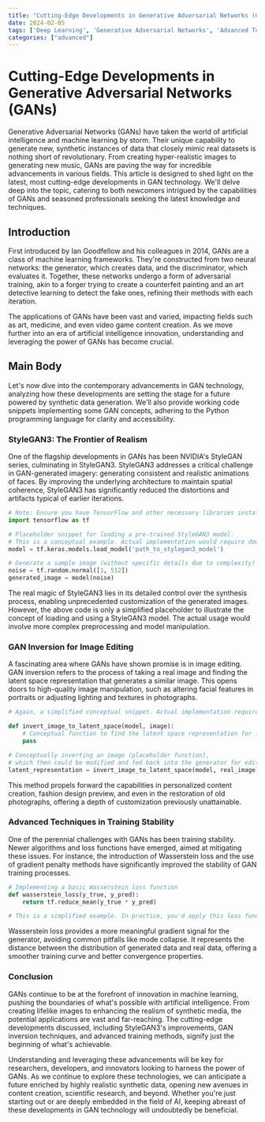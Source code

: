 ```yaml
---
title: "Cutting-Edge Developments in Generative Adversarial Networks (GANs)"
date: 2024-02-05
tags: ['Deep Learning', 'Generative Adversarial Networks', 'Advanced Topic']
categories: ["advanced"]
---
```



# Cutting-Edge Developments in Generative Adversarial Networks (GANs)

Generative Adversarial Networks (GANs) have taken the world of artificial intelligence and machine learning by storm. Their unique capability to generate new, synthetic instances of data that closely mimic real datasets is nothing short of revolutionary. From creating hyper-realistic images to generating new music, GANs are paving the way for incredible advancements in various fields. This article is designed to shed light on the latest, most cutting-edge developments in GAN technology. We'll delve deep into the topic, catering to both newcomers intrigued by the capabilities of GANs and seasoned professionals seeking the latest knowledge and techniques.

## Introduction

First introduced by Ian Goodfellow and his colleagues in 2014, GANs are a class of machine learning frameworks. They're constructed from two neural networks: the generator, which creates data, and the discriminator, which evaluates it. Together, these networks undergo a form of adversarial training, akin to a forger trying to create a counterfeit painting and an art detective learning to detect the fake ones, refining their methods with each iteration.

The applications of GANs have been vast and varied, impacting fields such as art, medicine, and even video game content creation. As we move further into an era of artificial intelligence innovation, understanding and leveraging the power of GANs has become crucial.

## Main Body

Let's now dive into the contemporary advancements in GAN technology, analyzing how these developments are setting the stage for a future powered by synthetic data generation. We'll also provide working code snippets implementing some GAN concepts, adhering to the Python programming language for clarity and accessibility.

### StyleGAN3: The Frontier of Realism

One of the flagship developments in GANs has been NVIDIA's StyleGAN series, culminating in StyleGAN3. StyleGAN3 addresses a critical challenge in GAN-generated imagery: generating consistent and realistic animations of faces. By improving the underlying architecture to maintain spatial coherence, StyleGAN3 has significantly reduced the distortions and artifacts typical of earlier iterations.

```python
# Note: Ensure you have TensorFlow and other necessary libraries installed before running this code.
import tensorflow as tf

# Placeholder snippet for loading a pre-trained StyleGAN3 model.
# This is a conceptual example. Actual implementation would require downloading model weights.
model = tf.keras.models.load_model('path_to_stylegan3_model')

# Generate a sample image (without specific details due to complexity)
noise = tf.random.normal([1, 512])
generated_image = model(noise)
```

The real magic of StyleGAN3 lies in its detailed control over the synthesis process, enabling unprecedented customization of the generated images. However, the above code is only a simplified placeholder to illustrate the concept of loading and using a StyleGAN3 model. The actual usage would involve more complex preprocessing and model manipulation.

### GAN Inversion for Image Editing

A fascinating area where GANs have shown promise is in image editing. GAN inversion refers to the process of taking a real image and finding the latent space representation that generates a similar image. This opens doors to high-quality image manipulation, such as altering facial features in portraits or adjusting lighting and textures in photographs.

```python
# Again, a simplified conceptual snippet. Actual implementation requires a trained GAN model.

def invert_image_to_latent_space(model, image):
    # Conceptual function to find the latent space representation for image editing.
    pass

# Conceptually inverting an image (placeholder function),
# which then could be modified and fed back into the generator for editing.
latent_representation = invert_image_to_latent_space(model, real_image)
```

This method propels forward the capabilities in personalized content creation, fashion design preview, and even in the restoration of old photographs, offering a depth of customization previously unattainable.

### Advanced Techniques in Training Stability

One of the perennial challenges with GANs has been training stability. Newer algorithms and loss functions have emerged, aimed at mitigating these issues. For instance, the introduction of Wasserstein loss and the use of gradient penalty methods have significantly improved the stability of GAN training processes.

```python
# Implementing a basic Wasserstein loss function
def wasserstein_loss(y_true, y_pred):
    return tf.reduce_mean(y_true * y_pred)

# This is a simplified example. In practice, you'd apply this loss function in your GAN's training loop.
```

Wasserstein loss provides a more meaningful gradient signal for the generator, avoiding common pitfalls like mode collapse. It represents the distance between the distribution of generated data and real data, offering a smoother training curve and better convergence properties.

### Conclusion

GANs continue to be at the forefront of innovation in machine learning, pushing the boundaries of what's possible with artificial intelligence. From creating lifelike images to enhancing the realism of synthetic media, the potential applications are vast and far-reaching. The cutting-edge developments discussed, including StyleGAN3's improvements, GAN inversion techniques, and advanced training methods, signify just the beginning of what's achievable.

Understanding and leveraging these advancements will be key for researchers, developers, and innovators looking to harness the power of GANs. As we continue to explore these technologies, we can anticipate a future enriched by highly realistic synthetic data, opening new avenues in content creation, scientific research, and beyond. Whether you're just starting out or are deeply embedded in the field of AI, keeping abreast of these developments in GAN technology will undoubtedly be beneficial.




